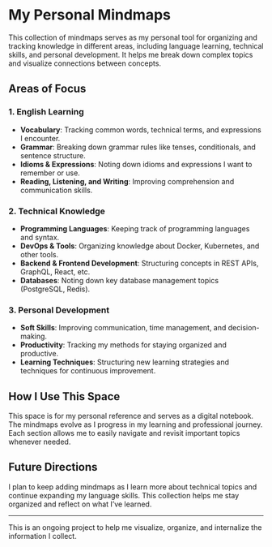 # My Personal Mindmaps

This collection of mindmaps serves as my personal tool for organizing and tracking knowledge in different areas, including language learning, technical skills, and personal development. It helps me break down complex topics and visualize connections between concepts.

## Areas of Focus

### 1. English Learning

- **Vocabulary**: Tracking common words, technical terms, and expressions I encounter.
- **Grammar**: Breaking down grammar rules like tenses, conditionals, and sentence structure.
- **Idioms & Expressions**: Noting down idioms and expressions I want to remember or use.
- **Reading, Listening, and Writing**: Improving comprehension and communication skills.

### 2. Technical Knowledge

- **Programming Languages**: Keeping track of programming languages and syntax.
- **DevOps & Tools**: Organizing knowledge about Docker, Kubernetes, and other tools.
- **Backend & Frontend Development**: Structuring concepts in REST APIs, GraphQL, React, etc.
- **Databases**: Noting down key database management topics (PostgreSQL, Redis).

### 3. Personal Development

- **Soft Skills**: Improving communication, time management, and decision-making.
- **Productivity**: Tracking my methods for staying organized and productive.
- **Learning Techniques**: Structuring new learning strategies and techniques for continuous improvement.

## How I Use This Space

This space is for my personal reference and serves as a digital notebook. The mindmaps evolve as I progress in my learning and professional journey. Each section allows me to easily navigate and revisit important topics whenever needed.

## Future Directions

I plan to keep adding mindmaps as I learn more about technical topics and continue expanding my language skills. This collection helps me stay organized and reflect on what I’ve learned.

---

This is an ongoing project to help me visualize, organize, and internalize the information I collect.